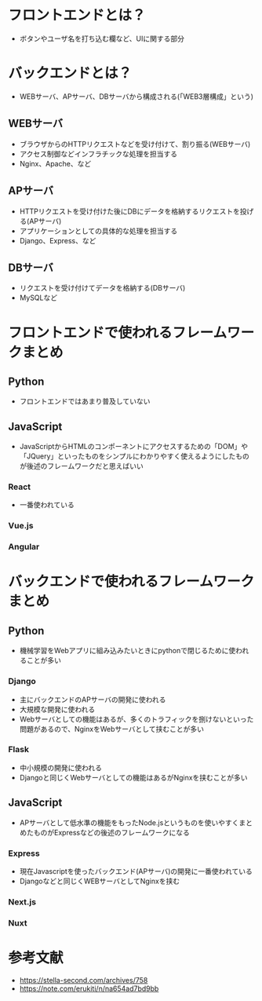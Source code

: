 # フロントエンドとは？
- ボタンやユーザ名を打ち込む欄など、UIに関する部分


# バックエンドとは？
- WEBサーバ、APサーバ、DBサーバから構成される(「WEB3層構成」という)

## WEBサーバ
- ブラウザからのHTTPリクエストなどを受け付けて、割り振る(WEBサーバ)
- アクセス制御などインフラチックな処理を担当する
- Nginx、Apache、など

## APサーバ
- HTTPリクエストを受け付けた後にDBにデータを格納するリクエストを投げる(APサーバ)
- アプリケーションとしての具体的な処理を担当する
- Django、Express、など

## DBサーバ
- リクエストを受け付けてデータを格納する(DBサーバ)
- MySQLなど

# フロントエンドで使われるフレームワークまとめ

## Python
- フロントエンドではあまり普及していない

###

## JavaScript
- JavaScriptからHTMLのコンポーネントにアクセスするための「DOM」や「JQuery」といったものをシンプルにわかりやすく使えるようにしたものが後述のフレームワークだと思えばいい

### React
- 一番使われている

### Vue.js

### Angular


# バックエンドで使われるフレームワークまとめ
## Python
- 機械学習をWebアプリに組み込みたいときにpythonで閉じるために使われることが多い

### Django
- 主にバックエンドのAPサーバの開発に使われる
- 大規模な開発に使われる
- Webサーバとしての機能はあるが、多くのトラフィックを捌けないといった問題があるので、NginxをWebサーバとして挟むことが多い

### Flask
- 中小規模の開発に使われる
- Djangoと同じくWebサーバとしての機能はあるがNginxを挟むことが多い


## JavaScript
- APサーバとして低水準の機能をもったNode.jsというものを使いやすくまとめたものがExpressなどの後述のフレームワークになる

### Express
- 現在Javascriptを使ったバックエンド(APサーバ)の開発に一番使われている
- Djangoなどと同じくWEBサーバとしてNginxを挟む

### Next.js

### Nuxt

# 参考文献
- https://stella-second.com/archives/758
- https://note.com/erukiti/n/na654ad7bd9bb